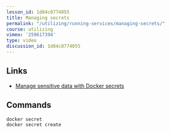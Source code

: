 ```yaml
---
lesson_id: 1d84c8774055
title: Managing secrets
permalink: "/utilizing/running-services/managing-secrets/"
course: utilizing
vimeo: '259617394'
type: video
discussion_id: 1d84c8774055
---
```


## Links
* [Manage sensitive data with Docker secrets](https://docs.docker.com/engine/swarm/secrets/)

## Commands
```sh
docker secret
docker secret create
```
